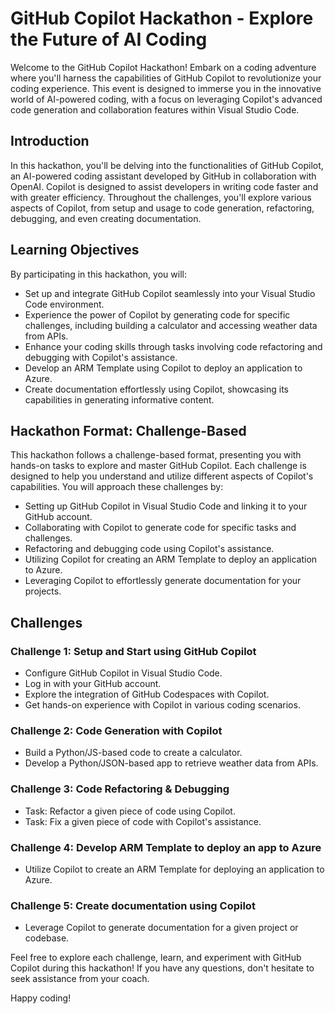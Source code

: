 # GitHub Copilot Hackathon - Explore the Future of AI Coding

Welcome to the GitHub Copilot Hackathon! Embark on a coding adventure where you'll harness the capabilities of GitHub Copilot to revolutionize your coding experience. This event is designed to immerse you in the innovative world of AI-powered coding, with a focus on leveraging Copilot's advanced code generation and collaboration features within Visual Studio Code.

## Introduction

In this hackathon, you'll be delving into the functionalities of GitHub Copilot, an AI-powered coding assistant developed by GitHub in collaboration with OpenAI. Copilot is designed to assist developers in writing code faster and with greater efficiency. Throughout the challenges, you'll explore various aspects of Copilot, from setup and usage to code generation, refactoring, debugging, and even creating documentation.

## Learning Objectives

By participating in this hackathon, you will:

- Set up and integrate GitHub Copilot seamlessly into your Visual Studio Code environment.
- Experience the power of Copilot by generating code for specific challenges, including building a calculator and accessing weather data from APIs.
- Enhance your coding skills through tasks involving code refactoring and debugging with Copilot's assistance.
- Develop an ARM Template using Copilot to deploy an application to Azure.
- Create documentation effortlessly using Copilot, showcasing its capabilities in generating informative content.

## Hackathon Format: Challenge-Based

This hackathon follows a challenge-based format, presenting you with hands-on tasks to explore and master GitHub Copilot. Each challenge is designed to help you understand and utilize different aspects of Copilot's capabilities. You will approach these challenges by:

- Setting up GitHub Copilot in Visual Studio Code and linking it to your GitHub account.
- Collaborating with Copilot to generate code for specific tasks and challenges.
- Refactoring and debugging code using Copilot's assistance.
- Utilizing Copilot for creating an ARM Template to deploy an application to Azure.
- Leveraging Copilot to effortlessly generate documentation for your projects.

## Challenges

### Challenge 1: Setup and Start using GitHub Copilot
- Configure GitHub Copilot in Visual Studio Code.
- Log in with your GitHub account.
- Explore the integration of GitHub Codespaces with Copilot.
- Get hands-on experience with Copilot in various coding scenarios.

### Challenge 2: Code Generation with Copilot
- Build a Python/JS-based code to create a calculator.
- Develop a Python/JSON-based app to retrieve weather data from APIs.

### Challenge 3: Code Refactoring & Debugging
- Task: Refactor a given piece of code using Copilot.
- Task: Fix a given piece of code with Copilot's assistance.

### Challenge 4: Develop ARM Template to deploy an app to Azure
- Utilize Copilot to create an ARM Template for deploying an application to Azure.

### Challenge 5: Create documentation using Copilot
- Leverage Copilot to generate documentation for a given project or codebase.

Feel free to explore each challenge, learn, and experiment with GitHub Copilot during this hackathon! If you have any questions, don't hesitate to seek assistance from your coach.

Happy coding!

